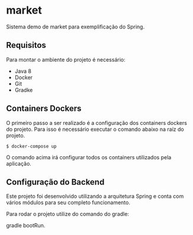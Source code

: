 # market

Sistema demo de market para exemplificação do Spring.


## Requisitos

Para montar o ambiente do projeto é necessário:

* Java 8
* Docker
* Git
* Gradke


## Containers Dockers 

O primeiro passo a ser realizado é a configuração dos containers dockers do projeto.
Para isso é necessário executar o comando abaixo na raíz do projeto.

    $ docker-compose up

O comando acima irá configurar todos os containers utilizados pela aplicação.


## Configuração do Backend

Este projeto foi desenvolvido utilizando a arquitetura Spring e conta com vários módulos para seu completo funcionamento.

Para rodar o projeto utilize do comando do gradle:

gradle bootRun.

